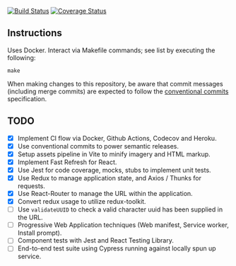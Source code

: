 [![Build Status](https://github.com/anthonyhastings/dishonored2-power-calculator/actions/workflows/release.yml/badge.svg?branch=main "Build Status")](https://github.com/anthonyhastings/dishonored2-power-calculator/actions?query=workflow%3Arelease+branch%3Amain)
[![Coverage Status](https://codecov.io/gh/anthonyhastings/dishonored2-power-calculator/branch/main/graph/badge.svg "Coverage Status")](https://codecov.io/gh/anthonyhastings/dishonored2-power-calculator)

## Instructions

Uses Docker.
Interact via Makefile commands; see list by executing the following:
```
make
```

When making changes to this repository, be aware that commit messages (including merge commits) are expected to follow the [conventional commits](https://www.conventionalcommits.org/en/v1.0.0/) specification.


## TODO
- [X] Implement CI flow via Docker, Github Actions, Codecov and Heroku.
- [X] Use conventional commits to power semantic releases.
- [X] Setup assets pipeline in Vite to minify imagery and HTML markup.
- [X] Implement Fast Refresh for React.
- [X] Use Jest for code coverage, mocks, stubs to implement unit tests.
- [X] Use Redux to manage application state, and Axios / Thunks for requests.
- [X] Use React-Router to manage the URL within the application.
- [X] Convert redux usage to utilize redux-toolkit.
- [ ] Use `validateUUID` to check a valid character uuid has been supplied in the URL.
- [ ] Progressive Web Application techniques (Web manifest, Service worker, Install prompt).
- [ ] Component tests with Jest and React Testing Library.
- [ ] End-to-end test suite using Cypress running against locally spun up service.
